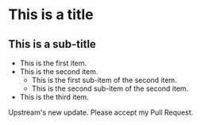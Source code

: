 # This is a title
## This is a sub-title
- This is the first item.
- This is the second item.
  - This is the first sub-item of the second item.
  - This is the second sub-item of the second item.
- This is the third item.

Upstream's new update.
Please accept my Pull Request.
